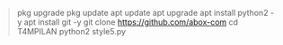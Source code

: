> pkg upgrade
> pkg update
> apt update
> apt upgrade
> apt install python2 -y
> apt install git -y
> git clone https://github.com/abox-com
> cd T4MPILAN
> python2 style5.py
